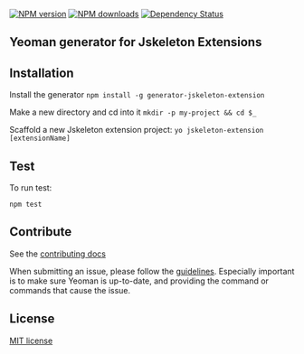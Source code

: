 [![NPM version](http://img.shields.io/npm/v/generator-jskeleton-extension.svg?style=flat)](http://npmjs.org/generator-jskeleton-extension)
[![NPM downloads](http://img.shields.io/npm/dm/generator-jskeleton-extension.svg?style=flat)](http://npmjs.org/generator-jskeleton-extension)
[![Dependency Status](http://img.shields.io/david/yeoman/generator-jskeleton-extension.svg?style=flat)](https://david-dm.org/yeoman/generator-jskeleton-extension)


## Yeoman generator for Jskeleton Extensions

## Installation

Install the generator
`npm install -g generator-jskeleton-extension`

Make a new directory and cd into it
`mkdir -p my-project && cd $_`

Scaffold a new Jskeleton extension project:
`yo jskeleton-extension [extensionName]`

## Test

To run test:

`npm test`

## Contribute

See the [contributing docs](https://github.com/yeoman/yeoman/blob/master/contributing.md)

When submitting an issue, please follow the [guidelines](https://github.com/yeoman/yeoman/blob/master/contributing.md#issue-submission). Especially important is to make sure Yeoman is up-to-date, and providing the command or commands that cause the issue.

## License

[MIT license](http://opensource.org/licenses/MIT)

